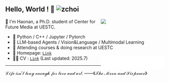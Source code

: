 ## Hello, World ! 👋 ![zchoi](https://komarev.com/ghpvc/?username=zchoi&style=for-the-badge)                                                         
[<img align="right" width="40%" src="https://github-readme-stats.vercel.app/api?username=zchoi">](#)
                                                                                                      
👻 I'm Haonan, a Ph.D. student of Center for Future Media at UESTC. 
- 🦾 Python / C++ / Jupyter / Pytorch
- 🤔 LLM-based Agents / Vision&Language / Multimodal Learning
- 🌱 Attending courses & doing research at UESTC
- 🍙 Homepage: [`Link`](https://zchoi.github.io/)
- 🙋‍♂️ CV : [`Link`](https://zchoi.github.io/assets/cv_haonanzhang.pdf) (Last updated: 2025.7)
[<img align="right" width="42%" src="comment_reaction.svg">](#)
***
<!--- 🔑 GPG Key : [`E1FB968577635BDF`](https://github.com/zchoi.gpg) -->
$\mathcal{Life\ isn't\ long\ enough\ for\ love\ and\ art. \ ——《The\ Moon\ and\ Sixpence》}$

<!-- [<img align="left" width="46%" src="repo-info.svg">](#) -->
<!-- [<img align="right" width="48%" src="language.svg">](#) -->

